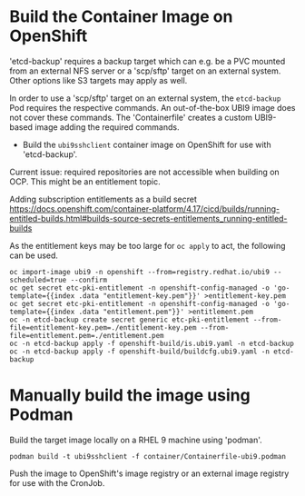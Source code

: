 
# Build the Container Image on OpenShift

'etcd-backup' requires a backup target which can e.g. be a PVC mounted from an external NFS server or a 'scp/sftp' target on an external system. Other options like S3 targets may apply as well.

In order to use a 'scp/sftp' target on an external system, the `etcd-backup` Pod requires the respective commands.
An out-of-the-box UBI9 image does not cover these commands. The 'Containerfile' creates a custom UBI9-based image adding the required commands.



* Build the `ubi9sshclient` container image on OpenShift for use with 'etcd-backup'.


Current issue: required repositories are not accessible when building on OCP. This might be an entitlement topic.


Adding subscription entitlements as a build secret
https://docs.openshift.com/container-platform/4.17/cicd/builds/running-entitled-builds.html#builds-source-secrets-entitlements_running-entitled-builds

As the entitlement keys may be too large for `oc apply` to act, the following can be used.


```shell
oc import-image ubi9 -n openshift --from=registry.redhat.io/ubi9 --scheduled=true --confirm
oc get secret etc-pki-entitlement -n openshift-config-managed -o 'go-template={{index .data "entitlement-key.pem"}}' >entitlement-key.pem
oc get secret etc-pki-entitlement -n openshift-config-managed -o 'go-template={{index .data "entitlement.pem"}}' >entitlement.pem
oc -n etcd-backup create secret generic etc-pki-entitlement --from-file=entitlement-key.pem=./entitlement-key.pem --from-file=entitlement.pem=./entitlement.pem
oc -n etcd-backup apply -f openshift-build/is.ubi9.yaml -n etcd-backup
oc -n etcd-backup apply -f openshift-build/buildcfg.ubi9.yaml -n etcd-backup
```


# Manually build the image using Podman

Build the target image locally on a RHEL 9 machine using 'podman'.

```shell
podman build -t ubi9sshclient -f container/Containerfile-ubi9.podman
```

Push the image to OpenShift's image registry or an external image registry for use with the CronJob.


